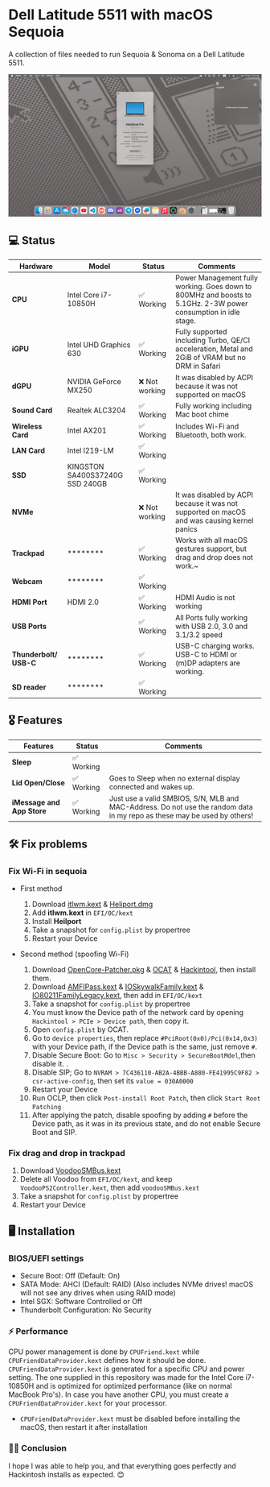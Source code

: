 # Dell Latitude 5511 with macOS Sequoia
A collection of files needed to run Sequoia & Sonoma on a Dell Latitude 5511.

![Screenshot](img/desktop.png)

## 💻 Status
| Hardware | Model | Status | Comments |
| ------------- | ------------- | ------------- | ------------- |
| **CPU** | Intel Core i7-10850H | ✅ Working | Power Management fully working. Goes down to 800MHz and boosts to 5.1GHz. 2-3W power consumption in idle stage. |
| **iGPU** | Intel UHD Graphics 630 | ✅ Working | Fully supported including Turbo, QE/CI acceleration, Metal and 2GiB of VRAM but no DRM in Safari |
| **dGPU** | NVIDIA GeForce MX250 | ❌ Not working | It was disabled by ACPI because it was not supported on macOS |
| **Sound Card** | Realtek ALC3204 | ✅ Working | Fully working including Mac boot chime |
| **Wireless Card** | Intel AX201 | ✅ Working | Includes Wi-Fi and Bluetooth, both work. |
| **LAN Card** | Intel I219-LM | ✅ Working | |
| **SSD** | KINGSTON SA400S37240G⁩ SSD 240GB | ✅ Working |
| **NVMe**| | ❌ Not working | It was disabled by ACPI because it was not supported on macOS and was causing kernel panics |
| **Trackpad** | ******** | ✅ Working | Works with all macOS gestures support, but drag and drop does not work.~ |
| **Webcam** | ******** | ✅ Working |
| **HDMI Port** | HDMI 2.0 | ✅ Working | HDMI Audio is not working |
| **USB Ports** | | ✅ Working | All Ports fully working with USB 2.0, 3.0 and 3.1/3.2 speed |
| **Thunderbolt/ USB-C** | ******** | ✅ Working | USB-C charging works. USB-C to HDMI or (m)DP adapters are working. |
| **SD reader** | ******** | ✅ Working |

## 🎖️ Features
| Features | Status | Comments |
| ------------- | ------------- | ------------- |
| **Sleep** | ✅ Working |
| **Lid Open/Close** | ✅ Working | Goes to Sleep when no external display connected and wakes up.
| **iMessage and App Store** | ✅ Working | Just use a valid SMBIOS, S/N, MLB and MAC-Address. Do not use the random data in my repo as these may be used by others! |

## 🛠️ Fix problems

### Fix Wi-Fi in sequoia
- First method
  1. Download [itlwm.kext](https://github.com/OpenIntelWireless/itlwm/releases) & [Heliport.dmg](https://github.com/OpenIntelWireless/HeliPort/releases)
  2. Add **itlwm.kext** in `EFI/OC/kext`
  3. Install **Heilport**
  4. Take a snapshot for `config.plist` by propertree
  5. Restart your Device
  
- Second method (spoofing Wi-Fi)
  1. Download [OpenCore-Patcher.pkg](https://github.com/dortania/OpenCore-Legacy-Patcher) & [OCAT](https://github.com/ic005k/OCAuxiliaryTools) & [Hackintool](https://github.com/benbaker76/Hackintool), then install them.
  2. Download [AMFIPass.kext](https://github.com/dortania/OpenCore-Legacy-Patcher/tree/main/payloads/Kexts/Acidanthera) & [IOSkywalkFamily.kext](https://github.com/dortania/OpenCore-Legacy-Patcher/tree/main/payloads/Kexts/Wifi) &   [IO80211FamilyLegacy.kext](https://github.com/dortania/OpenCore-Legacy-Patcher/tree/main/payloads/Kexts/Wifi), then add in `EFI/OC/kext`
  3. Take a snapshot for `config.plist` by propertree
  4. You must know the Device path of the network card by opening `Hackintool > PCIe > Device path`, then copy it.
  5. Open `config.plist` by OCAT.
  6. Go to `device properties`, then replace `#PciRoot(0x0)/Pci(0x14,0x3)` with your Device path, if the Device path is the same, just remove `#`.
  7. Disable Secure Boot: Go to `Misc > Security > SecureBootMdel`,then disable it. .
  8. Disable SIP; Go to `NVRAM > 7C436110-AB2A-4BBB-A880-FE41995C9F82 > csr-active-config`, then set its `value = 030A0000`
  9. Restart your Device
  10. Run OCLP, then click `Post-install Root Patch`, then click `Start Root Patching`
  11. After applying the patch, disable spoofing by adding `#` before the Device path, as it was in its previous state, and do not enable Secure Boot and SIP.


### Fix drag and drop in trackpad
1. Download [VoodooSMBus.kext](https://github.com/VoodooSMBus/VoodooSMBus/releases)
2. Delete all Voodoo from `EFI/OC/kext`, and keep `VoodooPS2Controller.kext`, then add `voodooSMBus.kext`
3. Take a snapshot for `config.plist` by propertree
4. Restart your Device


## 🖥 Installation

### BIOS/UEFI settings
- Secure Boot: Off (Default: On)
- SATA Mode: AHCI (Default: RAID) (Also includes NVMe drives! macOS will not see any drives when using RAID mode)
- Intel SGX: Software Controlled or Off
- Thunderbolt Configuration: No Security


### ⚡️ Performance
CPU power management is done by `CPUFriend.kext` while `CPUFriendDataProvider.kext` defines how it should be done. `CPUFriendDataProvider.kext` is generated for a specific CPU and power setting. The one supplied in this repository was made for the Intel Core i7-10850H and is optimized for optimized performance (like on normal MacBook Pro's). In case you have another CPU, you must create a `CPUFriendDataProvider.kext` for your processor.
- `CPUFriendDataProvider.kext` must be disabled before installing the macOS, then restart it after installation


 ### ✍🏻 Conclusion
 I hope I was able to help you, and that everything goes perfectly and Hackintosh installs as expected. 😊
